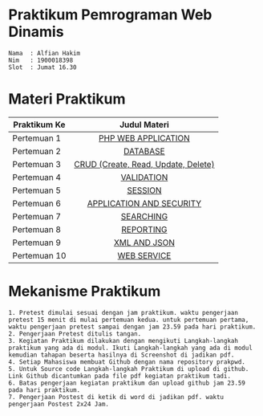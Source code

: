 <h1>Praktikum Pemrograman Web Dinamis </h1>

```
Nama  : Alfian Hakim
Nim   : 1900018398
Slot  : Jumat 16.30
```

<h1>Materi Praktikum</h1>

| Praktikum Ke | Judul Materi |
| ------------- |:-------------:|
| Pertemuan 1  | <a href="https://github.com/alfiankidz/prakpwd/tree/main/Pertemuan%201" target="_blank">PHP WEB APPLICATION</a> |
| Pertemuan 2  | <a href="https://github.com/alfiankidz/prakpwd/tree/main/Pertemuan%202" target="_blank">DATABASE</a> |
| Pertemuan 3  | <a href="https://github.com/alfiankidz/prakpwd/tree/main/Pertemuan%203" target="_blank">CRUD (Create, Read, Update, Delete)</a> |
| Pertemuan 4  | <a href="https://github.com/alfiankidz/prakpwd/tree/main/Pertemuan%204" target="_blank">VALIDATION</a> |
| Pertemuan 5  | <a href="https://github.com/alfiankidz/prakpwd/tree/main/Pertemuan%205" target="_blank">SESSION</a> |
| Pertemuan 6  | <a href="https://github.com/alfiankidz/prakpwd/tree/main/Pertemuan%206" target="_blank">APPLICATION AND SECURITY</a> |
| Pertemuan 7  | <a href="https://github.com/alfiankidz/prakpwd/tree/main/Pertemuan%207" target="_blank">SEARCHING</a> |
| Pertemuan 8  | <a href="https://github.com/alfiankidz/prakpwd/tree/main/Pertemuan%208" target="_blank">REPORTING</a> |
| Pertemuan 9  | <a href="https://github.com/alfiankidz/prakpwd/tree/main/Pertemuan%209" target="_blank">XML AND JSON</a> |
| Pertemuan 10  | <a href="https://github.com/alfiankidz/prakpwd/tree/main/Pertemuan%210" target="_blank">WEB SERVICE</a> |

<h1>Mekanisme Praktikum</h1>

```
1. Pretest dimulai sesuai dengan jam praktikum. waktu pengerjaan pretest 15 menit di mulai pertemuan kedua. untuk pertemuan pertama, waktu pengerjaan pretest sampai dengan jam 23.59 pada hari praktikum.
2. Pengerjaan Pretest ditulis tangan.
3. Kegiatan Praktikum dilakukan dengan mengikuti Langkah-langkah praktikum yang ada di modul. Ikuti Langkah-langkah yang ada di modul kemudian tahapan beserta hasilnya di Screenshot di jadikan pdf.
4. Setiap Mahasiswa membuat Github dengan nama repository prakpwd.
5. Untuk Source code Langkah-langkah Praktikum di upload di github. Link Github dicantumkan pada file pdf kegiatan praktikum tadi.
6. Batas pengerjaan kegiatan praktikum dan upload github jam 23.59 pada hari praktikum.
7. Pengerjaan Postest di ketik di word di jadikan pdf. waktu pengerjaan Postest 2x24 Jam.
```
